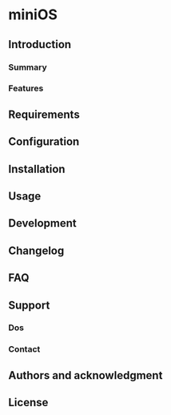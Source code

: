 # miniOS

## Introduction

### Summary

### Features

## Requirements

## Configuration

## Installation

## Usage

## Development

## Changelog 

## FAQ 

## Support

### Dos 

### Contact 

## Authors and acknowledgment 

## License